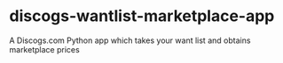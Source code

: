 # discogs-wantlist-marketplace-app
A Discogs.com Python app which takes your want list and obtains marketplace prices 

